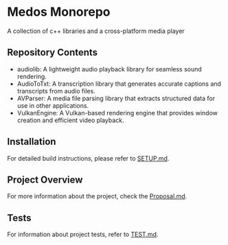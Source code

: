 # Medos Monorepo

A collection of c++ libraries and a cross-platform media player

## Repository Contents
- audiolib: A lightweight audio playback library for seamless sound rendering.
- AudioToTxt: A transcription library that generates accurate captions and transcripts from audio files.
- AVParser: A media file parsing library that extracts structured data for use in other applications.
- VulkanEngine: A Vulkan-based rendering engine that provides window creation and efficient video playback.

## Installation

For detailed build instructions, please refer to [SETUP.md](SETUP.md).

## Project Overview

For more information about the project, check the [Proposal.md](Proposal.md).

## Tests

For information about project tests, refer to [TEST.md](TEST.md).